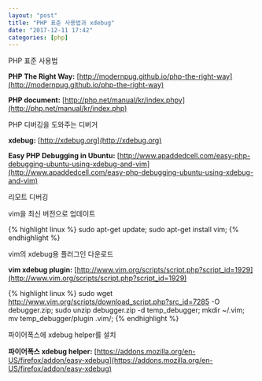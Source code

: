 ```yaml
---
layout: "post"
title: "PHP 표준 사용법과 xdebug"
date: "2017-12-11 17:42"
categories: [php]
---
```


PHP 표준 사용법

**PHP The Right Way:** [http://modernpug.github.io/php-the-right-way](http://modernpug.github.io/php-the-right-way)

**PHP document:** [http://php.net/manual/kr/index.phpy](http://php.net/manual/kr/index.php)

PHP 디버깅을 도와주는 디버거

**xdebug:** [http://xdebug.org](http://xdebug.org)

**Easy PHP Debugging in Ubuntu:** [http://www.apaddedcell.com/easy-php-debugging-ubuntu-using-xdebug-and-vim](http://www.apaddedcell.com/easy-php-debugging-ubuntu-using-xdebug-and-vim)

리모트 디버깅

vim을 최신 버전으로 업데이트

{% highlight linux %}
sudo apt-get update;
sudo apt-get install vim;
{% endhighlight %}

vim의 xdebug용 플러그인 다운로드

**vim xdebug plugin:** [http://www.vim.org/scripts/script.php?script_id=1929](http://www.vim.org/scripts/script.php?script_id=1929)

{% highlight linux %}
sudo wget http://www.vim.org/scripts/download_script.php?src_id=7285 -O debugger.zip;
sudo unzip debugger.zip -d temp_debugger;
mkdir ~/.vim;
mv temp_debugger/plugin .vim/;
{% endhighlight %}

파이어폭스에 xdebug helper를 설치

**파이어폭스 xdebug helper:** [https://addons.mozilla.org/en-US/firefox/addon/easy-xdebug](https://addons.mozilla.org/en-US/firefox/addon/easy-xdebug)
